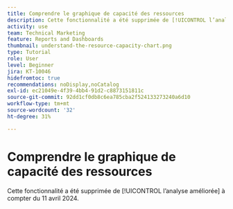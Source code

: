```yaml
---
title: Comprendre le graphique de capacité des ressources
description: Cette fonctionnalité a été supprimée de [!UICONTROL l’analyse améliorée] à compter du 11 avril 2024.
activity: use
team: Technical Marketing
feature: Reports and Dashboards
thumbnail: understand-the-resource-capacity-chart.png
type: Tutorial
role: User
level: Beginner
jira: KT-10046
hidefromtoc: true
recommendations: noDisplay,noCatalog
exl-id: ec21049e-4f39-4bb4-91d2-c8873151811c
source-git-commit: 92dd1cf0db8c6ea785cba2f524133273240a6d10
workflow-type: tm+mt
source-wordcount: '32'
ht-degree: 31%

---
```


# Comprendre le graphique de capacité des ressources

Cette fonctionnalité a été supprimée de [!UICONTROL l’analyse améliorée] à compter du 11 avril 2024.

